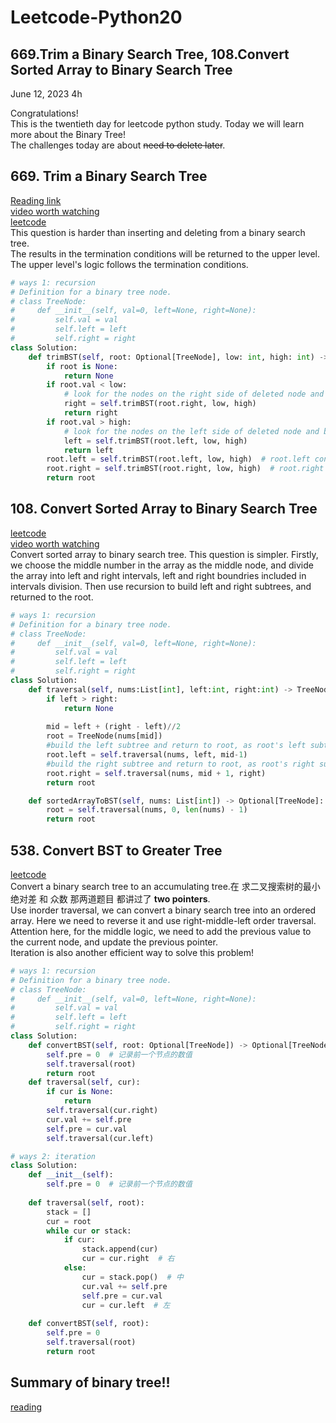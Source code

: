# Leetcode-Python20

## 669.Trim a Binary Search Tree, 108.Convert Sorted Array to Binary Search Tree

June 12, 2023  4h

Congratulations!\
This is the twentieth day for leetcode python study. Today we will learn more about the Binary Tree!\
The challenges today are about ~~need to delete later~~.


## 669. Trim a Binary Search Tree
[Reading link](https://github.com/youngyangyang04/leetcode-master/blob/master/problems/0669.%E4%BF%AE%E5%89%AA%E4%BA%8C%E5%8F%89%E6%90%9C%E7%B4%A2%E6%A0%91.md)\
[video worth watching](https://www.bilibili.com/video/BV17P41177ud/?spm_id_from=pageDriver&vd_source=63f26efad0d35bcbb0de794512ac21f3)\
[leetcode](https://leetcode.com/problems/trim-a-binary-search-tree/)\
This question is harder than inserting and deleting from a binary search tree.\
The results in the termination conditions will be returned to the upper level. The upper level's logic follows the termination conditions.
```python
# ways 1: recursion
# Definition for a binary tree node.
# class TreeNode:
#     def __init__(self, val=0, left=None, right=None):
#         self.val = val
#         self.left = left
#         self.right = right
class Solution:
    def trimBST(self, root: Optional[TreeNode], low: int, high: int) -> Optional[TreeNode]:
        if root is None:
            return None
        if root.val < low:
            # look for the nodes on the right side of deleted node and between [low, high] 
            right = self.trimBST(root.right, low, high)
            return right
        if root.val > high:
            # look for the nodes on the left side of deleted node and between [low, high] 
            left = self.trimBST(root.left, low, high)
            return left
        root.left = self.trimBST(root.left, low, high)  # root.left connects to the qualified left subtree
        root.right = self.trimBST(root.right, low, high)  # root.right connects to the qualified right subtree
        return root
```


## 108. Convert Sorted Array to Binary Search Tree
[leetcode](https://leetcode.com/problems/convert-sorted-array-to-binary-search-tree/)\
[video worth watching](https://www.bilibili.com/video/BV1uR4y1X7qL/?spm_id_from=333.788&vd_source=63f26efad0d35bcbb0de794512ac21f3)\
Convert sorted array to binary search tree. This question is simpler. Firstly, we choose the middle number in the array as the middle node, and divide the array into left and right intervals, left and right boundries included in intervals division. Then use recursion to build left and right subtrees, and returned to the  root. 
```python
# ways 1: recursion
# Definition for a binary tree node.
# class TreeNode:
#     def __init__(self, val=0, left=None, right=None):
#         self.val = val
#         self.left = left
#         self.right = right
class Solution:
    def traversal(self, nums:List[int], left:int, right:int) -> TreeNode:
        if left > right:
            return None
        
        mid = left + (right - left)//2
        root = TreeNode(nums[mid])
        #build the left subtree and return to root, as root's left subtree
        root.left = self.traversal(nums, left, mid-1)  
        #build the right subtree and return to root, as root's right subtree 
        root.right = self.traversal(nums, mid + 1, right)
        return root

    def sortedArrayToBST(self, nums: List[int]) -> Optional[TreeNode]:
        root = self.traversal(nums, 0, len(nums) - 1)
        return root
```


## 538. Convert BST to Greater Tree
[leetcode](https://leetcode.com/problems/convert-bst-to-greater-tree/)\
Convert a binary search tree to an accumulating tree.在 求二叉搜索树的最小绝对差 和 众数 那两道题目 都讲过了 **two pointers**.\
Use inorder traversal, we can convert a binary search tree into an ordered array. Here we need to reverse it and use right-middle-left order traversal. Attention here, for the middle logic, we need to add the previous value to the current node, and update the previous pointer.\
Iteration is also another efficient way to solve this problem!
```python
# ways 1: recursion
# Definition for a binary tree node.
# class TreeNode:
#     def __init__(self, val=0, left=None, right=None):
#         self.val = val
#         self.left = left
#         self.right = right
class Solution:
    def convertBST(self, root: Optional[TreeNode]) -> Optional[TreeNode]:
        self.pre = 0  # 记录前一个节点的数值
        self.traversal(root)
        return root
    def traversal(self, cur):
        if cur is None:
            return        
        self.traversal(cur.right)
        cur.val += self.pre
        self.pre = cur.val
        self.traversal(cur.left)
```
```python
# ways 2: iteration
class Solution:
    def __init__(self):
        self.pre = 0  # 记录前一个节点的数值
    
    def traversal(self, root):
        stack = []
        cur = root
        while cur or stack:
            if cur:
                stack.append(cur)
                cur = cur.right  # 右
            else:
                cur = stack.pop()  # 中
                cur.val += self.pre
                self.pre = cur.val
                cur = cur.left  # 左
    
    def convertBST(self, root):
        self.pre = 0
        self.traversal(root)
        return root
```


## Summary of binary tree!!
[reading](https://github.com/youngyangyang04/leetcode-master/blob/master/problems/%E4%BA%8C%E5%8F%89%E6%A0%91%E6%80%BB%E7%BB%93%E7%AF%87.md)
